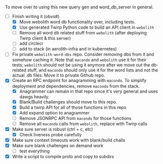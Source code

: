 To move over to using this new query gen and word_db_server in general.

- [ ] Finish writing it (obvs#)
    - [x] Move webolith word db functionality over, including tests.
    - [x] Use generated Twirp Python code to build an API client in `webolith`
    - [ ] Remove all word db related stuff from `webolith` (after deploying Twirp client & this server)
    - [ ] add circleci
    - [ ] add to stack (in aerolith-infra and in kubernetes)
- [ ] Fix private `webolith-word-dbs` repo.
    Consider removing dbs from it and somehow caching it. Note that `macondo` and `webolith` use it for their tests; `webolith` should not be using it anymore after we move out the db-related stuff, and `macondo` should only use it for the word lists and not the actual .db files. Move it to private Github repo.
- [x] Create an RPC endpoint for anagramming with `macondo`. To simplify deployment and dependencies, remove `macondo` from the stack.
    - [x] Anagrammer can remain in that repo since it's very general and uses dawgs heavily.
    - [x] Blank/Build challenges should move to this repo.
    - [x] Build a twirp API for all of those functions in this repo
    - [x] Add expand option to anagrammer
    - [ ] Remove JSONRPC API from `macondo` for those functions
    - [ ] Remove all `macondo` calls from `webolith`, replace with Twirp calls
- [x] Make sure server is robust (ctrl + c, etc)
    - [x] Check liveness probe carefully
- [x] Make sure context timeouts work with blank/build challs
- [x] Make sure blank challenges on demand work
    - [ ] test everything
- [x] Write a script to compile proto and copy to subdirs
